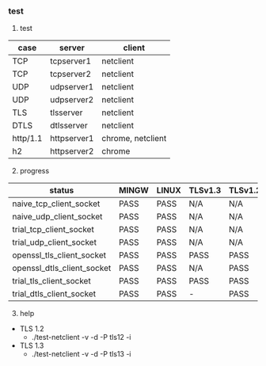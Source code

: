 ### test

1. test

| case     | server      | client            |
| --       | --          | --                |
| TCP      | tcpserver1  | netclient         |
| TCP      | tcpserver2  | netclient         |
| UDP      | udpserver1  | netclient         |
| UDP      | udpserver2  | netclient         |
| TLS      | tlsserver   | netclient         |
| DTLS     | dtlsserver  | netclient         |
| http/1.1 | httpserver1 | chrome, netclient |
| h2       | httpserver2 | chrome            |

2. progress

| status                     | MINGW | LINUX | TLSv1.3 | TLSv1.2 |
| --                         | --    | --    | --      | --      |
| naive_tcp_client_socket    | PASS  | PASS  | N/A     | N/A     |
| naive_udp_client_socket    | PASS  | PASS  | N/A     | N/A     |
| trial_tcp_client_socket    | PASS  | PASS  | N/A     | N/A     |
| trial_udp_client_socket    | PASS  | PASS  | N/A     | N/A     |
| openssl_tls_client_socket  | PASS  | PASS  | PASS    | PASS    |
| openssl_dtls_client_socket | PASS  | PASS  | N/A     | PASS    |
| trial_tls_client_socket    | PASS  | PASS  | PASS    | PASS    |
| trial_dtls_client_socket   | PASS  | PASS  | -       | PASS    |

3. help

* TLS 1.2
  * ./test-netclient -v -d -P tls12 -i
* TLS 1.3
  * ./test-netclient -v -d -P tls13 -i
